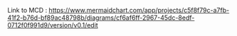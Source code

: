Link to MCD :
https://www.mermaidchart.com/app/projects/c5f8f79c-a7fb-41f2-b76d-bf89ac48798b/diagrams/cf6af6ff-2967-45dc-8edf-0712f0f991d9/version/v0.1/edit